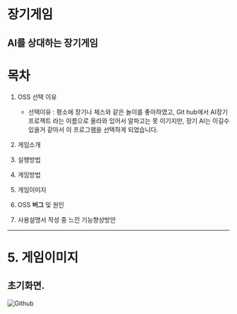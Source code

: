 
장기게임
======

AI를 상대하는 장기게임
-------

# 목차
1. OSS 선택 이유 
    * 선택이유 : 평소에 장기나 체스와 같은 놀이를 좋아하였고, Git hub에서 AI장기 프로젝트 라는 이름으로 올라와 있어서 알파고는 못 이기지만, 장기 AI는 이길수 있을거 같아서 이 프로그램을 선택하게 되었습니다.
      
2. 게임소개

3. 실행방법

4. 게임방법

5. 게임이미지

6. OSS **버그** 및 원인

6. 사용설명서 작성 중 느낀 기능향상방안

- - -

# 5. 게임이미지
 ## 초기화면.
![Github](jangkimanual/background.png)